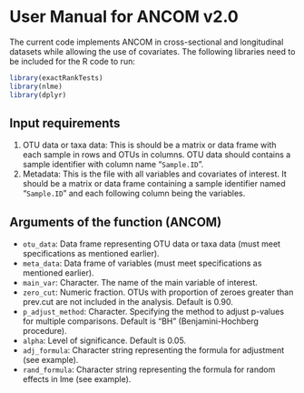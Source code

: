 # User Manual for ANCOM v2.0

The current code implements ANCOM in cross-sectional and longitudinal datasets while allowing the use of covariates. The following libraries need to be included for the R code to run:

```r
library(exactRankTests)
library(nlme)
library(dplyr)
```

## Input requirements

1. OTU data or taxa data: This is should be a matrix or data frame with each sample in rows and OTUs in columns. OTU data should contains a sample identifier with column name “```Sample.ID```”.
2. Metadata: This is the file with all variables and covariates of interest. It should be a matrix or data frame containing a sample identifier named “```Sample.ID```” and each following column being the variables.

## Arguments of the function (ANCOM)

* ```otu_data```: Data frame representing OTU data or taxa data (must meet specifications as mentioned earlier).
* ```meta_data```: Data frame of variables (must meet specifications as mentioned earlier).
* ```main_var```: Character. The name of the main variable of interest. 
* ```zero_cut```: Numeric fraction. OTUs with proportion of zeroes greater than prev.cut are not included in the analysis. Default is 0.90.
* ```p_adjust_method```: Character. Specifying the method to adjust p-values for multiple comparisons. Default is “BH” (Benjamini-Hochberg procedure).
* ```alpha```: Level of significance. Default is 0.05.
* ```adj_formula```: Character string representing the formula for adjustment (see example).
* ```rand_formula```: Character string representing the formula for random effects in lme (see example).




